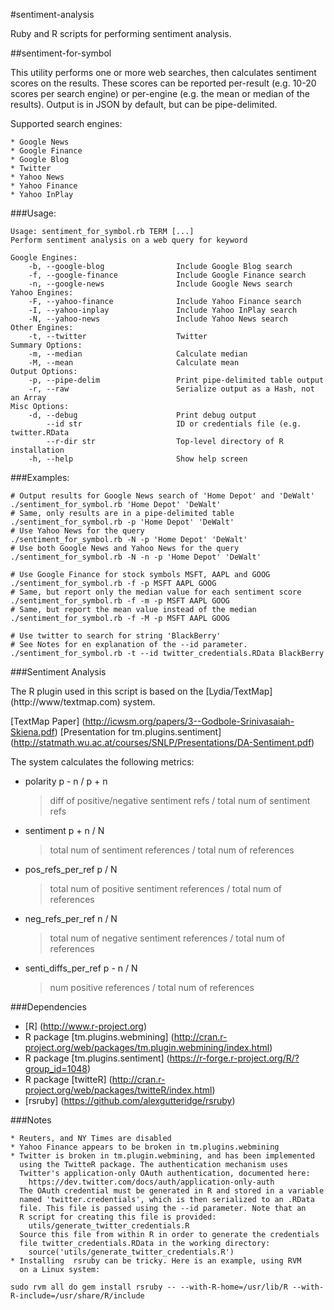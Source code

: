#sentiment-analysis

Ruby and R scripts for performing sentiment analysis.


##sentiment-for-symbol

This utility performs one or more web searches, then calculates sentiment scores
on the results. These scores can be reported per-result (e.g. 10-20 scores per
search engine) or per-engine (e.g. the mean or median of the results). Output
is in JSON by default, but can be pipe-delimited.

Supported search engines:

	* Google News
	* Google Finance
	* Google Blog
	* Twitter
	* Yahoo News
	* Yahoo Finance
	* Yahoo InPlay

###Usage:

	Usage: sentiment_for_symbol.rb TERM [...]
	Perform sentiment analysis on a web query for keyword

	Google Engines:
	    -b, --google-blog                Include Google Blog search
	    -f, --google-finance             Include Google Finance search
	    -n, --google-news                Include Google News search
	Yahoo Engines:
	    -F, --yahoo-finance              Include Yahoo Finance search
	    -I, --yahoo-inplay               Include Yahoo InPlay search
	    -N, --yahoo-news                 Include Yahoo News search
	Other Engines:
	    -t, --twitter                    Twitter
	Summary Options:
	    -m, --median                     Calculate median
	    -M, --mean                       Calculate mean
	Output Options:
	    -p, --pipe-delim                 Print pipe-delimited table output
	    -r, --raw                        Serialize output as a Hash, not an Array
	Misc Options:
	    -d, --debug                      Print debug output
	        --id str                     ID or credentials file (e.g. twitter.RData
	        --r-dir str                  Top-level directory of R installation
	    -h, --help                       Show help screen
	
###Examples:

	# Output results for Google News search of 'Home Depot' and 'DeWalt'
	./sentiment_for_symbol.rb 'Home Depot' 'DeWalt'
	# Same, only results are in a pipe-delimited table
	./sentiment_for_symbol.rb -p 'Home Depot' 'DeWalt'
	# Use Yahoo News for the query
	./sentiment_for_symbol.rb -N -p 'Home Depot' 'DeWalt'
	# Use both Google News and Yahoo News for the query
	./sentiment_for_symbol.rb -N -n -p 'Home Depot' 'DeWalt'

	# Use Google Finance for stock symbols MSFT, AAPL and GOOG
	./sentiment_for_symbol.rb -f -p MSFT AAPL GOOG
	# Same, but report only the median value for each sentiment score
	./sentiment_for_symbol.rb -f -m -p MSFT AAPL GOOG
	# Same, but report the mean value instead of the median
	./sentiment_for_symbol.rb -f -M -p MSFT AAPL GOOG

	# Use twitter to search for string 'BlackBerry'
	# See Notes for en explanation of the --id parameter.
	./sentiment_for_symbol.rb -t --id twitter_credentials.RData BlackBerry

###Sentiment Analysis

The R plugin used in this script is based on the [Lydia/TextMap] (http://www/textmap.com) system.

  [TextMap Paper] (http://icwsm.org/papers/3--Godbole-Srinivasaiah-Skiena.pdf)
  [Presentation for tm.plugins.sentiment] (http://statmath.wu.ac.at/courses/SNLP/Presentations/DA-Sentiment.pdf)

The system calculates the following metrics:

  * polarity
	p - n / p + n
	> diff of positive/negative sentiment refs / total num of sentiment refs

  * sentiment
	p + n / N
	> total num of sentiment references / total num of references

  * pos_refs_per_ref
	p / N
	> total num of positive sentiment references / total num of references

  * neg_refs_per_ref
	n / N
	> total num of negative sentiment references / total num of references

  * senti_diffs_per_ref
	p - n / N
	> num positive references / total num of references


###Dependencies

  * [R] (http://www.r-project.org)
  * R package [tm.plugins.webmining] (http://cran.r-project.org/web/packages/tm.plugin.webmining/index.html)
  * R package [tm.plugins.sentiment] (https://r-forge.r-project.org/R/?group_id=1048)
  * R package [twitteR] (http://cran.r-project.org/web/packages/twitteR/index.html)
  * [rsruby] (https://github.com/alexgutteridge/rsruby)
   

###Notes

	* Reuters, and NY Times are disabled
	* Yahoo Finance appears to be broken in tm.plugins.webmining
	* Twitter is broken in tm.plugin.webmining, and has been implemented
	  using the TwitteR package. The authentication mechanism uses
	  Twitter's application-only OAuth authentication, documented here:
	    https://dev.twitter.com/docs/auth/application-only-auth
	  The OAuth credential must be generated in R and stored in a variable
	  named 'twitter.credentials', which is then serialized to an .RData
	  file. This file is passed using the --id parameter. Note that an
	  R script for creating this file is provided: 
	    utils/generate_twitter_credentials.R
	  Source this file from within R in order to generate the credentials
	  file twitter_credentials.RData in the working directory:
	    source('utils/generate_twitter_credentials.R')
	* Installing  rsruby can be tricky. Here is an example, using RVM
	  on a Linux system:

	sudo rvm all do gem install rsruby -- --with-R-home=/usr/lib/R --with-R-include=/usr/share/R/include
